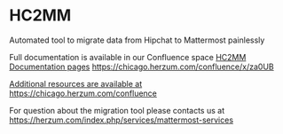 # HC2MM
Automated tool to migrate data from Hipchat to Mattermost painlessly 

Full documentation is available in our Confluence space
[HC2MM Documentation pages](https://chicago.herzum.com/confluence/x/za0UB) https://chicago.herzum.com/confluence/x/za0UB

[Additional resources are available at](https://chicago.herzum.com/confluence) https://chicago.herzum.com/confluence


For question about the migration tool please contacts us at https://herzum.com/index.php/services/mattermost-services